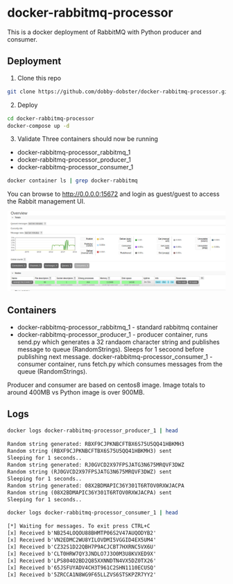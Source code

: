 # docker-rabbitmq-processor

This is a docker deployment of RabbitMQ with Python producer and consumer.

## Deployment

1. Clone this repo
```bash
git clone https://github.com/dobby-dobster/docker-rabbitmq-processor.git
```
2. Deploy
```bash
cd docker-rabbitmq-processor
docker-compose up -d
```
3. Validate
Three containers should now be running
  - docker-rabbitmq-processor_rabbitmq_1
  - docker-rabbitmq-processor_producer_1
  - docker-rabbitmq-processor_consumer_1
```bash
docker container ls | grep docker-rabbitmq
```
You can browse to http://0.0.0.0:15672 and login as guest/guest to access the Rabbit management UI.

![logo](Rabbit_Screenshot.png)

## Containers
- docker-rabbitmq-processor_rabbitmq_1 - standard rabbitmq container
- docker-rabbitmq-processor_producer_1 - producer container, runs send.py which generates a 32 randaom character string and publishes message to queue (RandomStrings). Sleeps for 1 secoond before publishing next message.
docker-rabbitmq-processor_consumer_1 - consumer container, runs fetch.py which consumes messages from the queue (RandomStrings).

Producer and consumer are based on centos8 image. Image totals to around 400MB vs Python image is over 900MB.

## Logs
```bash
docker logs docker-rabbitmq-processor_producer_1 | head
```
```
Random string generated: RBXF9CJPKNBCFTBX6S75U5QQ41HBKMH3
Random string (RBXF9CJPKNBCFTBX6S75U5QQ41HBKMH3) sent
Sleeping for 1 seconds..
Random string generated: RJ0GVCD2X97FPSJATG3N675MRQVF3DWZ
Random string (RJ0GVCD2X97FPSJATG3N675MRQVF3DWZ) sent
Sleeping for 1 seconds..
Random string generated: 08X2BDMAPIC36Y301T6RTOV0RXWJACPA
Random string (08X2BDMAPIC36Y301T6RTOV0RXWJACPA) sent
Sleeping for 1 seconds..
```
```bash
docker logs docker-rabbitmq-processor_consumer_1 | head
```
```
[*] Waiting for messages. To exit press CTRL+C
[x] Received b'NB254LOQOU88BHMTP06S2V47AUQODYB2'
[x] Received b'VN2EDMC2WU8YILOVDMI5VGGID4EX5UM4'
[x] Received b'CZ32S1D22QBH7P9ACJCBT7HXRNC5VX6U'
[x] Received b'CLT0HRW7QY3JNDLO7J3O0M3U8KVXED9X'
[x] Received b'LPS804O2BD2Q85XXNNDTN4VX5DZ0TX26'
[x] Received b'65JSFUYADV4CH3T961C2SHN1110ECUSQ'
[x] Received b'5ZRCCA1N8WG9F65LLZVS6STSKPZR7YY2'
```
